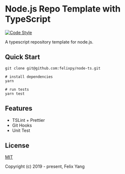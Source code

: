 # Node.js Repo Template with TypeScript

[![Code Style](https://img.shields.io/badge/code_style-prettier-ff69b4.svg)](https://prettier.io/)

A typescript repository template for node.js.

## Quick Start

```
git clone git@github.com:felixpy/node-ts.git

# install dependencies
yarn

# run tests
yarn test
```

## Features

- TSLint + Prettier
- Git Hooks
- Unit Test

## License

[MIT](http://opensource.org/licenses/MIT)

Copyright (c) 2019 - present, Felix Yang
